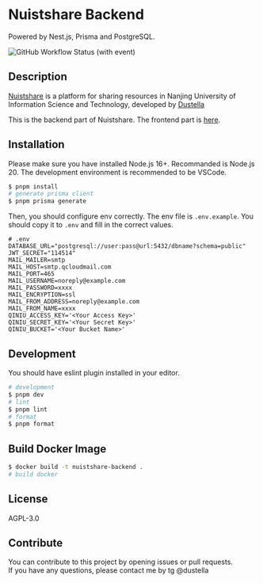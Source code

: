 # Nuistshare Backend

Powered by Nest.js, Prisma and PostgreSQL.

![GitHub Workflow Status (with event)](https://img.shields.io/github/actions/workflow/status/Dustella/nuistshare-backend/build-docker.yaml)

## Description

[Nuistshare](https://nuistshare.cn) is a platform for sharing resources in Nanjing University of Information Science and Technology, developed by [Dustella](https://dustella.net)

This is the backend part of Nuistshare. The frontend part is [here](https://github.com/Dustella/nuistshare).

## Installation

Please make sure you have installed Node.js 16+. Recommanded is Node.js 20. The development environment is recommended to be VSCode.

```bash
$ pnpm install
# generate prisma client
$ pnpm prisma generate
```

Then, you should configure env correctly. The env file is `.env.example`. You should copy it to `.env` and fill in the correct values.

```text
# .env
DATABASE_URL="postgresql://user:pass@url:5432/dbname?schema=public"
JWT_SECRET="114514"
MAIL_MAILER=smtp
MAIL_HOST=smtp.qcloudmail.com
MAIL_PORT=465
MAIL_USERNAME=noreply@example.com
MAIL_PASSWORD=xxxx
MAIL_ENCRYPTION=ssl
MAIL_FROM_ADDRESS=noreply@example.com
MAIL_FROM_NAME=xxxx
QINIU_ACCESS_KEY='<Your Access Key>'
QINIU_SECRET_KEY='<Your Secret Key>'
QINIU_BUCKET='<Your Bucket Name>'
```

## Development

You should have eslint plugin installed in your editor.

```bash
# development
$ pnpm dev
# lint
$ pnpm lint
# format
$ pnpm format
```

## Build Docker Image

```bash
$ docker build -t nuistshare-backend .
# build docker
```

## License

AGPL-3.0

## Contribute

You can contribute to this project by opening issues or pull requests.  
If you have any questions, please contact me by tg @dustella
